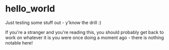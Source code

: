 # hello_world
Just testing some stuff out - y'know the drill :)

If you're a stranger and you're reading this, you should probably get back to work on whatever it is you were once doing a moment ago - there is nothing notable here!

